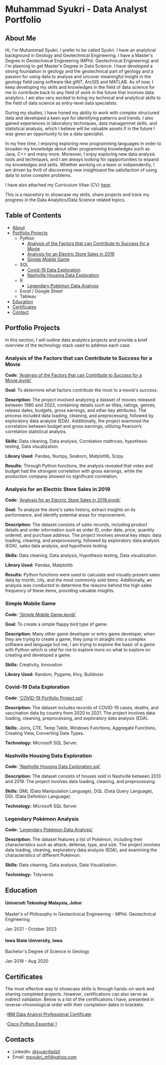 # Muhammad Syukri - Data Analyst Portfolio
## About Me
Hi, I'm Muhammad Syukri. I prefer to be called Syukri. I have an analytical background in Geology and Geotechnical Engineering. I have a Master's Degree in Geotechnical Engineering (MPhil. Geotechnical Engineering) and I'm planning to get Master's Degree in Data Science. I have developed a strong foundation in geology and the geotechnical part of geology and a passion for using data to analyse and uncover meaningful insight in the geology field using software like gINT, ArcGIS and MATLAB. As of now, I keep developing my skills and knowledges in the field of data science for me to contribute back to any field of work in the future that involves data analytics. I am also very excited to bring my technical and analytical skills to the field of data science as entry-level data specialists.

During my studies, I have honed my ability to work with complex structured data and developed a keen eye for identifying patterns and trends. I also gained experiences in laboratory techniques, data managemnet skills, and statistical analysis, which I believe will be valuable assets if in the future I was given an opportunity to be a data specialist.

In my free time, I enjoying exploring new programming languages in order to broaden my knowledge about other programming knowledges such as Java, C++ and many more. Moreover, I enjoy exploring new data analysis tools and techniques, and I am always looking for oppportunities to expand my knowledges and skills. Whether working on a team or indipendently, I am driven by thrill of discovering new insightsand the satisfaction of using data to solve complex problems.

I have also attached my Curriculum Vitae (CV) [here](https://github.com/syukrifadzil/Data-Analyst-Portfolio/blob/main/Syukri%20Fadzil%20CV.pdf).

This is a repository to showcase my skills, share projects and track my progress in the Data Analytics/Data Science related topics.

## Table of Contents
- [About](https://github.com/syukrifadzil/Data-Analyst-Portfolio/blob/main/README.md#about-me)
- [Portfolio Projects](https://github.com/syukrifadzil/Data-Analyst-Portfolio/blob/main/README.md#portfolio-projects)
  - Python
    - [Analysis of the Factors that can Contribute to Success for a Movie](https://github.com/syukrifadzil/Data-Analyst-Portfolio/blob/main/README.md#analysis-of-the-factors-that-can-contribute-to-success-for-a-movie)
    - [Analysis for an Electric Store Sales in 2019](https://github.com/syukrifadzil/Data-Analyst-Portfolio/blob/main/README.md#analysis-of-the-factors-that-can-contribute-to-success-for-a-movie)
    - [Simple Mobile Game](https://github.com/syukrifadzil/Data-Analyst-Portfolio/tree/main?tab=readme-ov-file#simple-mobile-game)
  - SQL
    - [Covid-19 Data Exploration](https://github.com/syukrifadzil/Data-Analyst-Portfolio/tree/main?tab=readme-ov-file#covid-19-data-exploration)
    - [Nashville Housing Data Exploration](https://github.com/syukrifadzil/Data-Analyst-Portfolio/tree/main?tab=readme-ov-file#nashville-housing-data-exploration)
  - R
    - [Legendary Pokémon Data Analysis](https://github.com/syukrifadzil/Data-Analyst-Portfolio/tree/main?tab=readme-ov-file#nashville-housing-data-exploration)
  - Excel / Google Sheet
  - Tableau
- [Education](https://github.com/syukrifadzil/Data-Analyst-Portfolio/blob/main/README.md#education)
- [Certificates](https://github.com/syukrifadzil/Data-Analyst-Portfolio/blob/main/README.md#certificates)
- [Contact](https://github.com/syukrifadzil/Data-Analyst-Portfolio/blob/main/README.md#contacts)

## Portfolio Projects
In this section, I will outline data analytics projects and provide a brief overview of the technology stack used to address each case.

### Analysis of the Factors that can Contribute to Success for a Movie
**Code:** ['Analysis of the Factors that can Contribute to Success for a Movie.ipynb'](https://github.com/syukrifadzil/Portfolio_Projects/blob/main/Analysis%20on%20Factors%20that%20can%20Contribute%20to%20Success%20for%20a%20Movie.ipynb)

**Goal:** To determine what factors contribute the most to a movie's success.

**Description:** The project involved analyzing a dataset of movies released between 1980 and 2022, containing details such as titles, ratings, genres, release dates, budgets, gross earnings, and other key attributes. The process included data loading, cleaning, and preprocessing, followed by exploratory data analysis (EDA). Additionally, the project examined the correlation between budget and gross earnings, utilizing Pearson’s correlation statistical analysis.

**Skills:** Data cleaning, Data analysis, Correlation mattrices, hypothesis testing, Data visualization.

**Library Used:** Pandas, Numpy, Seaborn, Matplotlib, Scipy.

**Results:** Through Python functions, the analysis revealed that votes and budget had the strongest correlation with gross earnings, while the production company showed no significant correlation.

### Analysis for an Electric Store Sales in 2019
**Code:** ['Analysis for an Electric Store Sales in 2019.ipynb'](https://github.com/syukrifadzil/Portfolio_Projects/blob/main/Analysis%20for%20an%20Electric%20Store%20Sales%20in%202019%20.ipynb)

**Goal:** To analyze the store's sales history, extract insights on its performance, and identify potential areas for improvement.

**Description:** The dataset consists of sales records, including product details and order information such as order ID, order date, price, quantity ordered, and purchase address. The project involves several key steps: data loading, cleaning, and preprocessing, followed by exploratory data analysis (EDA), sales data analysis, and hypothesis testing.

**Skills:** Data cleaning, Data analysis, Hypothesis testing, Data visualization.

**Library Used:** Pandas, Matplotlib

**Results:** Python functions were used to calculate and visually present sales data by month, city, and the most commonly sold items. Additionally, an analysis was conducted to determine the reasons behind the high sales frequency of these items, providing valuable insights.

### Simple Mobile Game
**Code:** ['Simple Mobile Game.ipynb'](https://github.com/syukrifadzil/Portfolio_Projects/blob/main/Simple%20Mobile%20Game%20.ipynb)

**Goal:** To create a simple flappy bird type of game.

**Description:** Many other game developer or entry game developer, when they are trying to create a game, they jump in straight into a complex software and language but me, I am trying to explore the basic of a game with Python which is vital for me to explore more on what to explore on creating and developed a game.

**Skills:** Creativity, Innovation

**Library Used:** Random, Pygame, Kivy, Buildozer.



### Covid-19 Data Exploration
**Code:** ['COVID-19 Portfolio Project.sql'](https://github.com/syukrifadzil/Portfolio_Projects/blob/main/Covid_19_Data_Exploration.sql)

**Description:** The dataset includes records of COVID-19 cases, deaths, and vaccination data by country from 2020 to 2021. The project involves data loading, cleaning, preprocessing, and exploratory data analysis (EDA).

**Skills:** Joins, CTE, Temp Table, Windows Functions, Aggregate Functions, Creating View, Converting Data Types.

**Technology:** Microsoft SQL Server.

### Nashville Housing Data Exploration
**Code:** ['Nashville Housing Data Exploration.sql'](https://github.com/syukrifadzil/Portfolio_Projects/blob/main/Nashville%20Housing%20Data%20Analysis.sql)

**Description:** The dataset consists of houses sold in Nashville between 2013 and 2019. The project involves data loading, cleaning, and preprocessing.

**Skills:** DML (Data Manipulation Language), DQL (Data Query Language), DDL (Data Definition Language).

**Technology:** Microsoft SQL Server.



### Legendary Pokémon Analysis
**Code:** ['Legendary Pokémon Data Analysis'](https://github.com/syukrifadzil/Portfolio_Projects/blob/main/Legendary%20Pokémon%20Data%20Analysis.ipynb)

**Description:** The dataset features a list of Pokémon, including their characteristics such as attack, defense, type, and size. The project involves data loading, cleaning, exploratory data analysis (EDA), and examining the characteristics of different Pokémon.

**Skills:** Data cleaning, Data analysis, Data Visualization.

**Technology:** Tidyverse.





## Education

#### Universiti Teknologi Malaysia, Johor
Master's of Philosophy in Geotechnical Engineering - MPhil. Geotechnical Engineering

Jan 2021 - October 2023

#### Iowa State University, Iowa
Bachelor's Degree of Science in Geology

Jan 2018 - Aug 2020

## Certificates
The most effective way to showcase skills is through hands-on work and sharing completed projects. However, certifications can also serve as indirect validation. Below is a list of the certifications I have, presented in reverse-chronological order with their completion dates in brackets:

-[IBM Data Analyst Professional Certificate](https://coursera.org/share/34d83e49664c886ce26994b35b93b9fb)

-[Cisco Python Essential 1](https://www.credly.com/badges/458f33a7-daa0-4485-99f2-879534505c10/public_url)


## Contacts
- LinkedIn: [@syukrifadzil](https://www.linkedin.com/in/syukrifadzil/)
- Email: msyukri_mf@yahoo.com
